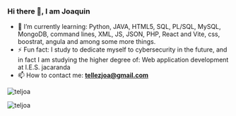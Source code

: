 ### Hi there 👋, I am Joaquin

<!--
**teljoa/teljoa** is a ✨ _special_ ✨ repository because its `README.md` (this file) appears on your GitHub profile.
-->

- 🌱 I’m currently learning: Python, JAVA, HTML5, SQL, PL/SQL, MySQL, MongoDB, command lines, XML, JS, JSON, PHP, React and Vite, css, boostrat, angula and among some more things.
- ⚡ Fun fact: I study to dedicate myself to cybersecurity in the future, and in fact I am studying the higher degree of: Web application development at I.E.S. jacaranda
- 📫 How to contact me: **tellezjoa@gmail.com**

<p> <img align="center" src="https://github-readme-stats.vercel.app/api?username=teljoa&show_icons=true&locale=en" alt="teljoa" /></p>

<p><img align="center" src="https://github-readme-streak-stats.herokuapp.com/?user=teljoa&" alt="teljoa" /></p>
